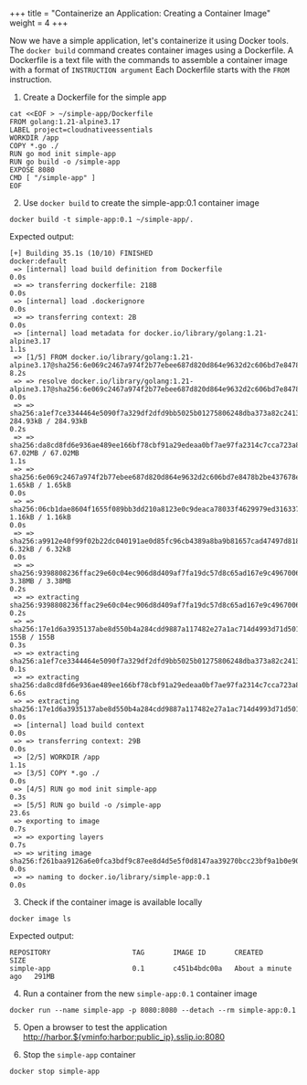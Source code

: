 +++
title = "Containerize an Application: Creating a Container Image"
weight = 4
+++

Now we have a simple application, let's containerize it using Docker tools.
The `docker build` command creates container images using a Dockerfile.
A Dockerfile is a text file with the commands to assemble a container image with a format of `INSTRUCTION argument`
Each Dockerfile starts with the `FROM` instruction.

1. Create a Dockerfile for the simple app

```ctr:harbor
cat <<EOF > ~/simple-app/Dockerfile
FROM golang:1.21-alpine3.17
LABEL project=cloudnativeessentials
WORKDIR /app
COPY *.go ./
RUN go mod init simple-app
RUN go build -o /simple-app
EXPOSE 8080
CMD [ "/simple-app" ]
EOF
```

2. Use `docker build` to create the simple-app:0.1 container image

```ctr:harbor
docker build -t simple-app:0.1 ~/simple-app/.
```

Expected output:
```shell
[+] Building 35.1s (10/10) FINISHED                                                                                                      docker:default
 => [internal] load build definition from Dockerfile                                                                                               0.0s
 => => transferring dockerfile: 218B                                                                                                               0.0s
 => [internal] load .dockerignore                                                                                                                  0.0s
 => => transferring context: 2B                                                                                                                    0.0s
 => [internal] load metadata for docker.io/library/golang:1.21-alpine3.17                                                                          1.1s
 => [1/5] FROM docker.io/library/golang:1.21-alpine3.17@sha256:6e069c2467a974f2b77ebee687d820d864e9632d2c606bd7e8478b2be437678e                    8.2s
 => => resolve docker.io/library/golang:1.21-alpine3.17@sha256:6e069c2467a974f2b77ebee687d820d864e9632d2c606bd7e8478b2be437678e                    0.0s
 => => sha256:a1ef7ce3344464e5090f7a329df2dfd9bb5025b01275806248dba373a82c2413 284.93kB / 284.93kB                                                 0.2s
 => => sha256:da8cd8fd6e936ae489ee166bf78cbf91a29edeaa0bf7ae97fa2314c7cca723a8 67.02MB / 67.02MB                                                   1.1s
 => => sha256:6e069c2467a974f2b77ebee687d820d864e9632d2c606bd7e8478b2be437678e 1.65kB / 1.65kB                                                     0.0s
 => => sha256:06cb1dae8604f1655f089bb3dd210a8123e0c9deaca78033f4629979ed316337 1.16kB / 1.16kB                                                     0.0s
 => => sha256:a9912e40f99f02b22dc040191ae0d85fc96cb4389a8ba9b81657cad47497d818 6.32kB / 6.32kB                                                     0.0s
 => => sha256:9398808236ffac29e60c04ec906d8d409af7fa19dc57d8c65ad167e9c4967006 3.38MB / 3.38MB                                                     0.2s
 => => extracting sha256:9398808236ffac29e60c04ec906d8d409af7fa19dc57d8c65ad167e9c4967006                                                          0.2s
 => => sha256:17e1d6a3935137abe8d550b4a284cdd9887a117482e27a1ac714d4993d71d501 155B / 155B                                                         0.3s
 => => extracting sha256:a1ef7ce3344464e5090f7a329df2dfd9bb5025b01275806248dba373a82c2413                                                          0.1s
 => => extracting sha256:da8cd8fd6e936ae489ee166bf78cbf91a29edeaa0bf7ae97fa2314c7cca723a8                                                          6.6s
 => => extracting sha256:17e1d6a3935137abe8d550b4a284cdd9887a117482e27a1ac714d4993d71d501                                                          0.0s
 => [internal] load build context                                                                                                                  0.0s
 => => transferring context: 29B                                                                                                                   0.0s
 => [2/5] WORKDIR /app                                                                                                                             1.1s
 => [3/5] COPY *.go ./                                                                                                                             0.0s
 => [4/5] RUN go mod init simple-app                                                                                                               0.3s
 => [5/5] RUN go build -o /simple-app                                                                                                             23.6s
 => exporting to image                                                                                                                             0.7s
 => => exporting layers                                                                                                                            0.7s
 => => writing image sha256:f261baa9126a6e0fca3bdf9c87ee8d4d5e5f0d8147aa39270bcc23bf9a1b0e90                                                       0.0s
 => => naming to docker.io/library/simple-app:0.1                                                                                                  0.0s
```

3. Check if the container image is available locally

```ctr:harbor
docker image ls
```

Expected output:

```shell
REPOSITORY                    TAG       IMAGE ID       CREATED              SIZE
simple-app                    0.1       c451b4bdc00a   About a minute ago   291MB
```

4. Run a container from the new `simple-app:0.1` container image

```ctr:harbor
docker run --name simple-app -p 8080:8080 --detach --rm simple-app:0.1
```

5. Open a browser to test the application
<a href="http://harbor.${vminfo:harbor:public_ip}.sslip.io:8080" target="_blank">http://harbor.${vminfo:harbor:public_ip}.sslip.io:8080</a>


6. Stop the `simple-app` container

```ctr:harbor
docker stop simple-app
```
